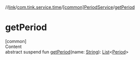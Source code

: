 //[link](../../index.md)/[com.tink.service.time](../index.md)/[[common]PeriodService](index.md)/[getPeriod](get-period.md)



# getPeriod  
[common]  
Content  
abstract suspend fun [getPeriod](get-period.md)(name: [String](https://kotlinlang.org/api/latest/jvm/stdlib/kotlin/-string/index.html)): [List](https://kotlinlang.org/api/latest/jvm/stdlib/kotlin.collections/-list/index.html)<[Period](../../com.tink.model.time/[common]-period/index.md)>  



